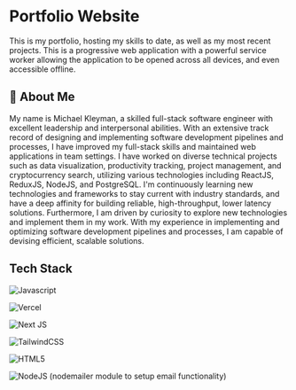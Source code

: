 # Portfolio Website

This is my portfolio, hosting my skills to date, as well as my most recent projects. This is a progressive web application with a powerful service worker allowing the application to be opened across all devices, and even accessible offline. 





## 🚀 About Me
My name is Michael Kleyman, a skilled full-stack software engineer with excellent leadership and interpersonal abilities. With an extensive track record of designing and implementing software development pipelines and processes, I have improved my full-stack skills and maintained web applications in team settings. I have worked on diverse technical projects such as data visualization, productivity tracking, project management, and cryptocurrency search, utilizing various technologies including ReactJS, ReduxJS, NodeJS, and PostgreSQL. I'm continuously learning new technologies and frameworks to stay current with industry standards, and have a deep affinity for building reliable, high-throughput, lower latency solutions. Furthermore, I am driven by curiosity to explore new technologies and implement them in my work. With my experience in implementing and optimizing software development pipelines and processes, I am capable of devising efficient, scalable solutions.


## Tech Stack

![Javascript](https://img.shields.io/badge/JavaScript-F7DF1E?style=for-the-badge&logo=javascript&logoColor=black)

![Vercel](https://img.shields.io/badge/Vercel-000000?style=for-the-badge&logo=vercel&logoColor=white)

![Next JS](https://img.shields.io/badge/Next-black?style=for-the-badge&logo=next.js&logoColor=white)

![TailwindCSS](https://img.shields.io/badge/tailwindcss-%2338B2AC.svg?style=for-the-badge&logo=tailwind-css&logoColor=white)

![HTML5](https://img.shields.io/badge/html5-%23E34F26.svg?style=for-the-badge&logo=html5&logoColor=white)

![NodeJS](https://img.shields.io/badge/node.js-6DA55F?style=for-the-badge&logo=node.js&logoColor=white) (nodemailer module to setup email functionality)



